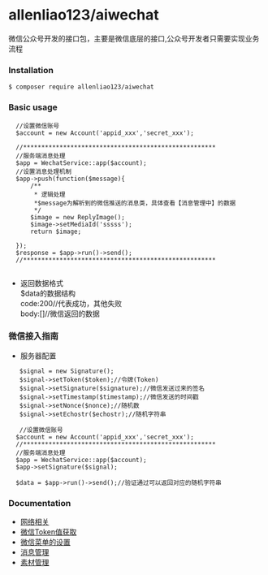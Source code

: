 # allenliao123/aiwechat
微信公众号开发的接口包，主要是微信底层的接口,公众号开发者只需要实现业务流程

### Installation
`$ composer require allenliao123/aiwechat`<br>

###  Basic usage
```
  //设置微信账号
  $account = new Account('appid_xxx','secret_xxx');
  
  //*****************************************************
  //服务端消息处理
  $app = WechatService::app($account);
  //设置消息处理机制
  $app->push(function($message){
      /**
       * 逻辑处理
       *$message为解析到的微信推送的消息类，具体查看【消息管理中】的数据
       */
      $image = new ReplyImage();
      $image->setMediaId('sssss');
      return $image;

  });
  $response = $app->run()->send();
  //*****************************************************
 
  ```
  - 返回数据格式<br>
  $data的数据结构<br>
  code:200//代表成功，其他失败<br>
  body:[]//微信返回的数据<br>
  
  
### 微信接入指南
+ 服务器配置
```
   $signal = new Signature();
   $signal->setToken($token);//令牌(Token)
   $signal->setSignature($signature);//微信发送过来的签名
   $signal->setTimestamp($timestamp);//微信发送的时间戳
   $signal->setNonce($nonce);//随机数
   $signal->setEchostr($echostr);//随机字符串
  
   //设置微信账号
  $account = new Account('appid_xxx','secret_xxx');
  //*****************************************************
  //服务端消息处理
  $app = WechatService::app($account);
  $app->setSignature($signal);
  
  $data = $app->run()->send();//验证通过可以返回对应的随机字符串

```

### Documentation
- [网络相关](https://github.com/allenliao123/aiwechat/blob/master/doc/network.md)<br>
- [微信Token值获取](https://github.com/allenliao123/aiwechat/blob/master/doc/token.md)<br>
- [微信菜单的设置](https://github.com/allenliao123/aiwechat/blob/master/doc/button.md)<br>
- [消息管理](https://github.com/allenliao123/aiwechat/blob/master/doc/message/index.md)<br>
- [素材管理](https://github.com/allenliao123/aiwechat/blob/master/doc/material.md)<br>
